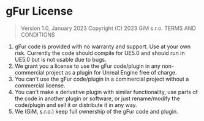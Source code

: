 # gFur License

> Version 1.0, January 2023
> Copyright (C) 2023 GiM s.r.o.
> TERMS AND CONDITIONS

1. gFur code is provided with no warranty and support. Use at your own risk. Currently the code should compile for UE5.0 and should run in UE5.0 but is not usable due to bugs. 
2. We grant you a license to use the gFur code/plugin in any non-commercial project as a plugin for Unreal Engine free of charge.
3. You can't use the gFur code/plugin in a commercial project without a commercial license.
4. You can't make a derivative plugin with similar functionality, use parts of the code in another plugin or software, or just rename/modify the code/plugin and sell it or distribute it in any way.
5. We (GiM, s.r.o.) keep full ownership of the gFur code and plugin.
